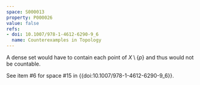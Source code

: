 ```yaml
---
space: S000013
property: P000026
value: false
refs:
- doi: 10.1007/978-1-4612-6290-9_6
  name: Counterexamples in Topology
---
```


A dense set would have to contain each point of $X \setminus \{p\}$ and thus would not be countable.

See item #6 for space #15 in {{doi:10.1007/978-1-4612-6290-9_6}}.
